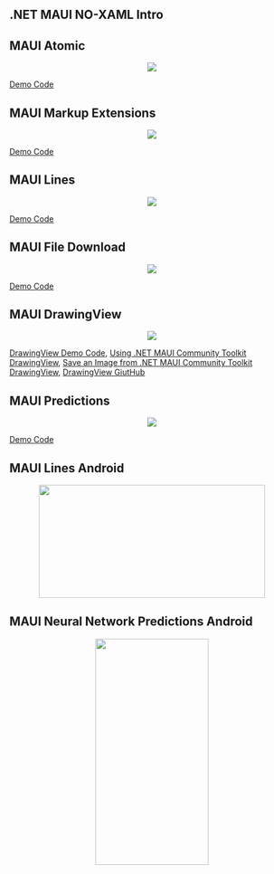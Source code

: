 ## .NET MAUI NO-XAML Intro

## MAUI Atomic  

<p align="center">
  <img src="https://github.com/grensen/maui/blob/main/figures/maui_atomic_code.png">
</p>

[Demo Code](https://github.com/grensen/maui/blob/main/code/maui_atomic.cs)

## MAUI Markup Extensions

<p align="center">
  <img src="https://github.com/grensen/maui/blob/main/figures/maui_markup_demo.png">
</p>

[Demo Code](https://github.com/grensen/maui/blob/main/code/maui_markup_demo.cs)

## MAUI Lines

<p align="center">
  <img src="https://github.com/grensen/maui/blob/main/figures/maui_lines.png">
</p>

[Demo Code](https://github.com/grensen/maui/blob/main/code/maui_lines.cs)

## MAUI File Download

<p align="center">
  <img src="https://github.com/grensen/maui/blob/main/figures/maui_file_download.png">
</p>

[Demo Code](https://github.com/grensen/maui/blob/main/code/maui_file_download.cs)

## MAUI DrawingView

<p align="center">
  <img src="https://github.com/grensen/maui/blob/main/figures/maui_drawView.png">
</p>

[DrawingView Demo Code](https://github.com/grensen/maui/blob/main/code/maui_drawView.cs),
[Using .NET MAUI Community Toolkit DrawingView](https://www.youtube.com/watch?v=7rw13_a5GR0),
[Save an Image from .NET MAUI Community Toolkit DrawingView](https://www.youtube.com/watch?v=OB65n17bR98),
[DrawingView GiutHub](https://github.com/jfversluis/MauiDrawingViewSample)

## MAUI Predictions

<p align="center">
  <img src="https://github.com/grensen/maui/blob/main/figures/maui_predictions.gif">
</p>

[Demo Code](https://github.com/grensen/maui/blob/main/code/maui_predictions.cs)

## MAUI Lines Android

<p align="center">
  <img src="https://github.com/grensen/maui/blob/main/figures/maui_lines_android.jpg" width="400" height="200">
</p>

## MAUI Neural Network Predictions Android


<p align="center">
  <img src="https://github.com/grensen/maui/blob/main/figures/maui_predictions_android.jpg" width="200" height="400">
</p>



